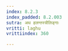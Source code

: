 ```yaml
---
index: 8.2.3
index_padded: 8.2.003
sutra: अथ हलन्तस्त्रीलिङ्गाः
vritti: laghu
vrittiindex: 360

---
```

